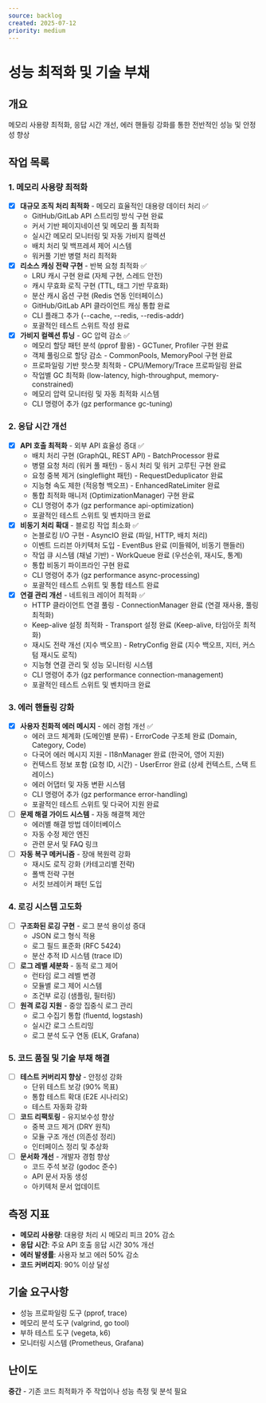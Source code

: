 ```yaml
---
source: backlog
created: 2025-07-12
priority: medium
---
```


# 성능 최적화 및 기술 부채

## 개요
메모리 사용량 최적화, 응답 시간 개선, 에러 핸들링 강화를 통한 전반적인 성능 및 안정성 향상

## 작업 목록

### 1. 메모리 사용량 최적화
- [x] **대규모 조직 처리 최적화** - 메모리 효율적인 대용량 데이터 처리 ✅
  - GitHub/GitLab API 스트리밍 방식 구현 완료
  - 커서 기반 페이지네이션 및 메모리 풀 최적화
  - 실시간 메모리 모니터링 및 자동 가비지 컬렉션
  - 배치 처리 및 백프레셔 제어 시스템
  - 워커풀 기반 병렬 처리 최적화
- [x] **리소스 캐싱 전략 구현** - 반복 요청 최적화 ✅
  - LRU 캐시 구현 완료 (자체 구현, 스레드 안전)
  - 캐시 무효화 로직 구현 (TTL, 태그 기반 무효화)
  - 분산 캐시 옵션 구현 (Redis 연동 인터페이스)
  - GitHub/GitLab API 클라이언트 캐싱 통합 완료
  - CLI 플래그 추가 (--cache, --redis, --redis-addr)
  - 포괄적인 테스트 스위트 작성 완료
- [x] **가비지 컬렉션 튜닝** - GC 압력 감소 ✅
  - 메모리 할당 패턴 분석 (pprof 활용) - GCTuner, Profiler 구현 완료
  - 객체 풀링으로 할당 감소 - CommonPools, MemoryPool 구현 완료
  - 프로파일링 기반 핫스팟 최적화 - CPU/Memory/Trace 프로파일링 완료
  - 작업별 GC 최적화 (low-latency, high-throughput, memory-constrained)
  - 메모리 압력 모니터링 및 자동 최적화 시스템
  - CLI 명령어 추가 (gz performance gc-tuning)

### 2. 응답 시간 개선
- [x] **API 호출 최적화** - 외부 API 효율성 증대 ✅
  - 배치 처리 구현 (GraphQL, REST API) - BatchProcessor 완료
  - 병렬 요청 처리 (워커 풀 패턴) - 동시 처리 및 워커 고루틴 구현 완료
  - 요청 중복 제거 (singleflight 패턴) - RequestDeduplicator 완료
  - 지능형 속도 제한 (적응형 백오프) - EnhancedRateLimiter 완료
  - 통합 최적화 매니저 (OptimizationManager) 구현 완료
  - CLI 명령어 추가 (gz performance api-optimization)
  - 포괄적인 테스트 스위트 및 벤치마크 완료
- [x] **비동기 처리 확대** - 블로킹 작업 최소화 ✅
  - 논블로킹 I/O 구현 - AsyncIO 완료 (파일, HTTP, 배치 처리)
  - 이벤트 드리븐 아키텍처 도입 - EventBus 완료 (미들웨어, 비동기 핸들러)
  - 작업 큐 시스템 (채널 기반) - WorkQueue 완료 (우선순위, 재시도, 통계)
  - 통합 비동기 파이프라인 구현 완료
  - CLI 명령어 추가 (gz performance async-processing)
  - 포괄적인 테스트 스위트 및 통합 테스트 완료
- [x] **연결 관리 개선** - 네트워크 레이어 최적화 ✅
  - HTTP 클라이언트 연결 풀링 - ConnectionManager 완료 (연결 재사용, 풀링 최적화)
  - Keep-alive 설정 최적화 - Transport 설정 완료 (Keep-alive, 타임아웃 최적화)
  - 재시도 전략 개선 (지수 백오프) - RetryConfig 완료 (지수 백오프, 지터, 커스텀 재시도 로직)
  - 지능형 연결 관리 및 성능 모니터링 시스템
  - CLI 명령어 추가 (gz performance connection-management)
  - 포괄적인 테스트 스위트 및 벤치마크 완료

### 3. 에러 핸들링 강화
- [x] **사용자 친화적 에러 메시지** - 에러 경험 개선 ✅
  - 에러 코드 체계화 (도메인별 분류) - ErrorCode 구조체 완료 (Domain, Category, Code)
  - 다국어 에러 메시지 지원 - I18nManager 완료 (한국어, 영어 지원)
  - 컨텍스트 정보 포함 (요청 ID, 시간) - UserError 완료 (상세 컨텍스트, 스택 트레이스)
  - 에러 어댑터 및 자동 변환 시스템
  - CLI 명령어 추가 (gz performance error-handling)
  - 포괄적인 테스트 스위트 및 다국어 지원 완료
- [ ] **문제 해결 가이드 시스템** - 자동 해결책 제안
  - 에러별 해결 방법 데이터베이스
  - 자동 수정 제안 엔진
  - 관련 문서 및 FAQ 링크
- [ ] **자동 복구 메커니즘** - 장애 복원력 강화
  - 재시도 로직 강화 (카테고리별 전략)
  - 폴백 전략 구현
  - 서킷 브레이커 패턴 도입

### 4. 로깅 시스템 고도화
- [ ] **구조화된 로깅 구현** - 로그 분석 용이성 증대
  - JSON 로그 형식 적용
  - 로그 필드 표준화 (RFC 5424)
  - 분산 추적 ID 시스템 (trace ID)
- [ ] **로그 레벨 세분화** - 동적 로그 제어
  - 런타임 로그 레벨 변경
  - 모듈별 로그 제어 시스템
  - 조건부 로깅 (샘플링, 필터링)
- [ ] **원격 로깅 지원** - 중앙 집중식 로그 관리
  - 로그 수집기 통합 (fluentd, logstash)
  - 실시간 로그 스트리밍
  - 로그 분석 도구 연동 (ELK, Grafana)

### 5. 코드 품질 및 기술 부채 해결
- [ ] **테스트 커버리지 향상** - 안정성 강화
  - 단위 테스트 보강 (90% 목표)
  - 통합 테스트 확대 (E2E 시나리오)
  - 테스트 자동화 강화
- [ ] **코드 리팩토링** - 유지보수성 향상
  - 중복 코드 제거 (DRY 원칙)
  - 모듈 구조 개선 (의존성 정리)
  - 인터페이스 정리 및 추상화
- [ ] **문서화 개선** - 개발자 경험 향상
  - 코드 주석 보강 (godoc 준수)
  - API 문서 자동 생성
  - 아키텍처 문서 업데이트

## 측정 지표
- **메모리 사용량**: 대용량 처리 시 메모리 피크 20% 감소
- **응답 시간**: 주요 API 호출 응답 시간 30% 개선
- **에러 발생률**: 사용자 보고 에러 50% 감소
- **코드 커버리지**: 90% 이상 달성

## 기술 요구사항
- 성능 프로파일링 도구 (pprof, trace)
- 메모리 분석 도구 (valgrind, go tool)
- 부하 테스트 도구 (vegeta, k6)
- 모니터링 시스템 (Prometheus, Grafana)

## 난이도
**중간** - 기존 코드 최적화가 주 작업이나 성능 측정 및 분석 필요